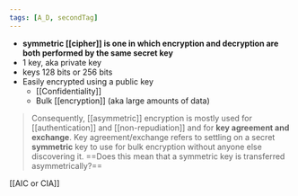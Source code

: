 ```yaml
---
tags: [A_D, secondTag]
---
```

- **symmetric [[cipher]] is one in which encryption and decryption are both performed by the same secret key**
- 1 key, aka private key
- keys 128 bits or 256 bits
- Easily encrypted using a public key
	- [[Confidentiality]]
	- Bulk [[encryption]] (aka large amounts of data)

>Consequently, [[asymmetric]] encryption is mostly used for [[authentication]] and [[non-repudiation]] and for **key agreement and exchange**. Key agreement/exchange refers to settling on a secret **symmetric** key to use for bulk encryption without anyone else discovering it.
==Does this mean that a symmetric key is transferred asymmetrically?==


[[AIC or CIA]]